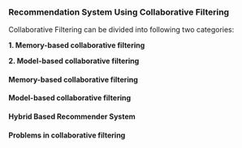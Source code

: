 ### Recommendation System Using Collaborative Filtering

Collaborative Filtering can be divided into following two categories:
     
**1. Memory-based collaborative filtering**
      
**2. Model-based collaborative filtering**

       

#### Memory-based collaborative filtering
     
     
#### Model-based collaborative filtering     
       
       
#### Hybrid Based Recommender System
       

#### Problems in collaborative filtering      